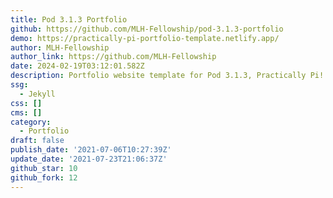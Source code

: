 ```yaml
---
title: Pod 3.1.3 Portfolio
github: https://github.com/MLH-Fellowship/pod-3.1.3-portfolio
demo: https://practically-pi-portfolio-template.netlify.app/
author: MLH-Fellowship
author_link: https://github.com/MLH-Fellowship
date: 2024-02-19T03:12:01.582Z
description: Portfolio website template for Pod 3.1.3, Practically Pi!
ssg:
  - Jekyll
css: []
cms: []
category:
  - Portfolio
draft: false
publish_date: '2021-07-06T10:27:39Z'
update_date: '2021-07-23T21:06:37Z'
github_star: 10
github_fork: 12
---
```

